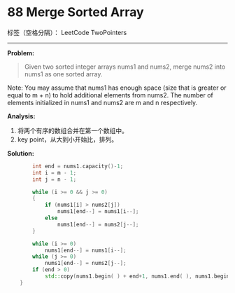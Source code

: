 ﻿# 88 Merge Sorted Array

标签（空格分隔）： LeetCode TwoPointers

---

**Problem:**
>   Given two sorted integer arrays nums1 and nums2, merge nums2 into nums1 as one sorted array.
>
Note:
You may assume that nums1 has enough space (size that is greater or equal to m + n) to hold additional elements from nums2. The number of elements initialized in nums1 and nums2 are m and n respectively.

**Analysis:**

 1. 将两个有序的数组合并在第一个数组中。
 2. key point，从大到小开始比，排列。

**Solution:**
```cpp
		int end = nums1.capacity()-1;
		int i = m - 1;
		int j = n - 1;

		while (i >= 0 && j >= 0)
		{
			if (nums1[i] > nums2[j])
				nums1[end--] = nums1[i--];
			else
				nums1[end--] = nums2[j--];
		}

		while (i >= 0)
			nums1[end--] = nums1[i--];
		while (j >= 0)
			nums1[end--] = nums2[j--];
		if (end > 0)
			std::copy(nums1.begin( ) + end+1, nums1.end( ), nums1.begin( ));
	}
```

